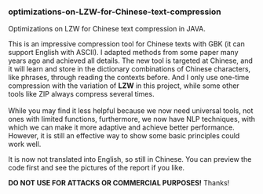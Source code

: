 <h3>optimizations-on-LZW-for-Chinese-text-compression</h3>

Optimizations on LZW for Chinese text compression in JAVA.

This is an impressive compression tool for Chinese texts with GBK (it can support English with ASCII). I adapted methods from some paper many years ago and achieved all details. The new tool is targeted at Chinese, and it will learn and store in the dictionary combinations of Chinese characters, like phrases, through reading the contexts before. And I only use one-time compression with the variation of **LZW** in this project, while some other tools like ZIP always compress several times.</br></br>
While you may find it less helpful because we now need universal tools, not ones with limited functions, furthermore, we now have NLP techniques, with which we can make it more adaptive and achieve better performance. However, it is still an effective way to show some basic principles could work well.

 

It is now not translated into English, so still in Chinese.
You can preview the code first and see the pictures of the report if you like.



**DO NOT USE FOR ATTACKS OR COMMERCIAL PURPOSES!**
Thanks!
